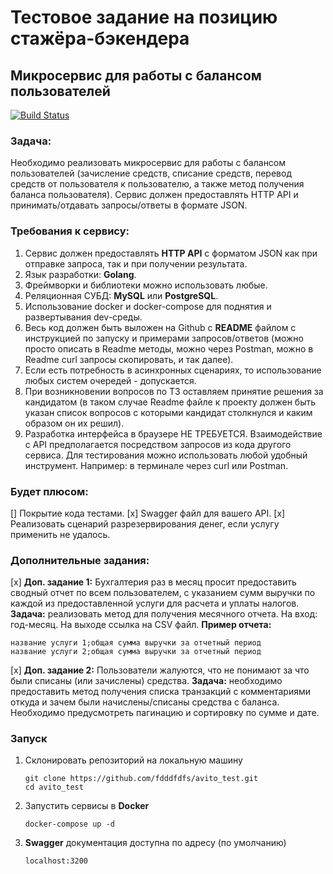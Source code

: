 # Тестовое задание на позицию стажёра-бэкендера
## Микросервис для работы с балансом пользователей

[![Build Status]()]()

### Задача:
Необходимо реализовать микросервис для работы с балансом пользователей (зачисление средств, списание средств, перевод средств от пользователя к пользователю, а также метод получения баланса пользователя). Сервис должен предоставлять HTTP API и принимать/отдавать запросы/ответы в формате JSON. 

### Требования к сервису:

1. Сервис должен предоставлять **HTTP API** с форматом JSON как при отправке запроса, так и при получении результата.
2. Язык разработки: **Golang**.
2. Фреймворки и библиотеки можно использовать любые.
3. Реляционная СУБД: **MySQL** или **PostgreSQL**.
4. Использование docker и docker-compose для поднятия и развертывания dev-среды.
4. Весь код должен быть выложен на Github с **README** файлом с инструкцией по запуску и примерами запросов/ответов (можно просто описать в Readme методы, можно через Postman, можно в Readme curl запросы скопировать, и так далее).
5. Если есть потребность в асинхронных сценариях, то использование любых систем очередей - допускается.
6. При возникновении вопросов по ТЗ оставляем принятие решения за кандидатом (в таком случае Readme файле к проекту должен быть указан список вопросов с которыми кандидат столкнулся и каким образом он их решил).
7. Разработка интерфейса в браузере НЕ ТРЕБУЕТСЯ. Взаимодействие с API предполагается посредством запросов из кода другого сервиса. Для тестирования можно использовать любой удобный инструмент. Например: в терминале через curl или Postman.

### Будет плюсом:

[] Покрытие кода тестами.
[x] Swagger файл для вашего API. 
[x] Реализовать сценарий разрезервирования денег, если услугу применить не удалось.

### Дополнительные задания:

[x] **Доп. задание 1:**
Бухгалтерия раз в месяц просит предоставить сводный отчет по всем пользователем, с указанием сумм выручки по каждой из предоставленной услуги для расчета и уплаты налогов.
**Задача:** реализовать метод для получения месячного отчета. На вход: год-месяц. На выходе ссылка на CSV файл.
**Пример отчета:**

    название услуги 1;общая сумма выручки за отчетный период
    название услуги 2;общая сумма выручки за отчетный период

[x] **Доп. задание 2:**
Пользователи жалуются, что не понимают за что были списаны (или зачислены) средства.
**Задача:** необходимо предоставить метод получения списка транзакций с комментариями откуда и зачем были начислены/списаны средства с баланса. Необходимо предусмотреть пагинацию и сортировку по сумме и дате.

### Запуск 
1. Склонировать репозиторий на локальную машину 
    ```shell
    git clone https://github.com/fdddfdfs/avito_test.git
    cd avito_test
   ```
2. Запустить сервисы в **Docker**
    ```shell
    docker-compose up -d
    ```
3. **Swagger** документация доступна по адресу (по умолчанию)
    ```shell
    localhost:3200
    ```

    
